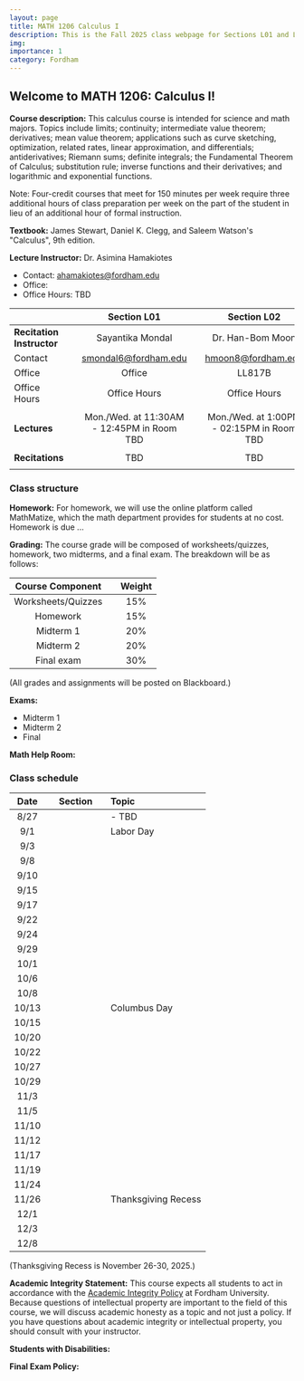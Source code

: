 ```yaml
---
layout: page
title: MATH 1206 Calculus I
description: This is the Fall 2025 class webpage for Sections L01 and L02 of MATH 1206 Calculus I at Fordham. 
img: 
importance: 1
category: Fordham
---
```


## Welcome to MATH 1206: Calculus I! 

**Course description:** This calculus course is intended for science and math majors. Topics include limits; continuity; intermediate value theorem; derivatives; mean value theorem; applications such as curve sketching, optimization, related rates, linear approximation, and differentials; antiderivatives; Riemann sums; definite integrals; the Fundamental Theorem of Calculus; substitution rule; inverse functions and their derivatives; and logarithmic and exponential functions. 

Note: Four-credit courses that meet for 150 minutes per week require three additional hours of class preparation per week on the part of the student in lieu of an additional hour of formal instruction.

**Textbook:** James Stewart, Daniel K. Clegg, and Saleem Watson's "Calculus", 9th edition.

**Lecture Instructor:** Dr. Asimina Hamakiotes
* Contact: ahamakiotes@fordham.edu
* Office:
* Office Hours: TBD


|  |       |  Section L01   |       |  Section L02  | 
| :----     | :---: |  :----:       | :---: | :----:      |
| **Recitation Instructor** | | Sayantika Mondal | | Dr. Han-Bom Moon   |
| Contact | | smondal6@fordham.edu | | hmoon8@fordham.edu  |
| Office | | Office | | LL817B  |
| Office Hours | | Office Hours | | Office Hours   |
|                | |                                 |       |                          |
| **Lectures** | | Mon./Wed. at 11:30AM - 12:45PM in Room TBD | | Mon./Wed. at 1:00PM - 02:15PM in Room TBD  |
|                | |                                 |       |                          |
| **Recitations** | | TBD | | TBD  | 
|                | |                                 |       |                          |



### Class structure

**Homework:** For homework, we will use the online platform called MathMatize, which the math department provides for students at no cost. Homework is due ...

**Grading:** The course grade will be composed of worksheets/quizzes, homework, two midterms, and a final exam. The breakdown will be as follows: 

| Course Component |       | Weight    | 
| :----:           | :---: |  :----:   |   
| Worksheets/Quizzes       |       |  15%      |  
| Homework         |       |  15%      |
| Midterm 1   |       |  20%      | 
| Midterm 2     |       |  20%      | 
| Final exam       |       |  30%      | 


(All grades and assignments will be posted on Blackboard.) 


**Exams:** 
* Midterm 1
* Midterm 2
* Final

**Math Help Room:**


### Class schedule

| Date  |      | Section |      | Topic                                                                   | 
| :---: | :--: | :---:   | :--: | :---                                                                    | 
| 8/27  |      |         |      |  - TBD  |  
| 9/1   |      |         |      | Labor Day   | 
| 9/3   |      |         |      |      | 
| 9/8   |      |         |      |                                             |   
| 9/10  |      |         |      |              |
| 9/15  |      |         |      |                                       | 
| 9/17  |      |         |      |                               |  
| 9/22  |      |         |      |                           |    
| 9/24  |      |         |      |                                  | 
| 9/29  |      |         |      |                              |  
| 10/1  |      |         |      |                         | 
| 10/6  |      |         |      |                              | 
| 10/8  |      |         |      |                                                  |  
| 10/13 |      |         |      |  Columbus Day        |   
| 10/15 |      |         |      |                                               |   
| 10/20 |      |         |      |                               |     
| 10/22 |      |         |      |                            | 
| 10/27 |      |         |      |                             |     
| 10/29 |      |         |      |                                | 
| 11/3  |      |         |      |                                                    |  
| 11/5  |      |         |      |                                           |
| 11/10 |      |         |      |                                           |
| 11/12 |      |         |      |                                           |
| 11/17 |      |         |      |                                           |
| 11/19 |      |         |      |                                           |
| 11/24 |      |         |      |                                           |
| 11/26 |      |         |      |  Thanksgiving Recess                                         |
| 12/1  |      |         |      |                                           |
| 12/3  |      |         |      |                                           |
| 12/8  |      |         |      |                                           |


(Thanksgiving Recess is November 26-30, 2025.)

**Academic Integrity Statement:** This course expects all students to act in accordance with the [Academic Integrity Policy](https://www.fordham.edu/resources/policies/academic-integrity-policy/) at Fordham University. Because questions of intellectual property are important to the field of this course, we will discuss academic honesty as a topic and not just a policy. If you have questions about academic integrity or intellectual property, you should consult with your instructor. 

**Students with Disabilities:** 

**Final Exam Policy:** 





